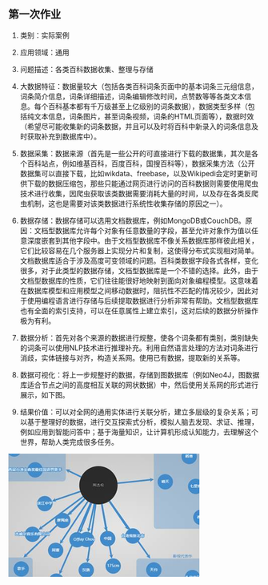 ## 第一次作业

1. 类别：实际案例

2. 应用领域：通用

3. 问题描述：各类百科数据收集、整理与存储

4. 大数据特征：数据量较大（包括各类百科词条页面中的基本词条三元组信息，词条简介信息，词条详细描述，词条编辑修改时间，点赞数等等各类文本信息。每个百科基本都有千万级甚至上亿级别的词条数据），数据类型多样（包括纯文本信息，词条图片，甚至词条视频，词条的HTML页面等），数据时效（希望尽可能收集新的词条数据，并且可以及时将百科中新录入的词条信息及时获取补充到数据库中）。

5. 数据采集：数据来源（首先是一些公开的可直接进行下载的数据集，其次是各个百科站点，例如维基百科，百度百科，国搜百科等），数据采集方法（公开数据集可以直接下载，比如wikdata、freebase，以及Wikipedi会定时更新可供下载的数据压缩包，那些只能通过网页进行访问的百科数据则需要使用爬虫技术进行收集，因爬虫获取该类数据需要消耗大量的时间，以及存在各类反爬虫机制，这也是需要对该类数据进行系统性收集存储的原因之一）。

6. 数据存储：数据存储可以选用文档数据库，例如MongoDB或CouchDB。原因：文档型数据库允许每个对象有任意数量的字段，甚至允许对象作为值以任意深度嵌套到其他字段中。由于文档型数据库不像关系数据库那样彼此相关，它们比较容易在几个服务器上实现分片和复制，这使得分布式实现相对简单。文档数据库适合于涉及高度可变领域的问题。百科类数据字段各式各样，变化很多，对于此类型的数据存储，文档型数据库是一个不错的选择。此外，由于文档型数据库的性质，它们往往能很好地映射到面向对象编程模型。这意味着在数据库模型和应用模型之间移动数据时，阻抗性不匹配的情况较少，因此对于使用编程语言进行存储与后续提取数据进行分析非常有帮助。文档型数据库也有全面的索引支持，可以在任意属性上建立索引，这对后续的数据分析操作极为有利。

7. 数据分析：首先对各个来源的数据进行规整，使各个词条都有类别，类别缺失的词条可以使用NLP技术进行推理补充。利用自然语言处理的方法对词条进行消歧，实体链接与对齐，构造关系网。使用已有数据，提取新的关系等。

8. 数据可视化：将上一步规整好的数据，存储到图数据库（例如Neo4J，图数据库适合节点之间的高度相互关联的网状数据）中，然后使用关系网的形式进行展示，如下图。

9. 结果价值：可以对全网的通用实体进行关联分析，建立多层级的复杂关系；可以基于整理好的数据，进行交互探索式分析，模拟人脑去发现、求证、推理，例如应用到智能问答中；基于海量知识，让计算机形成认知能力，去理解这个世界，帮助人类完成很多任务。

![img](../img/bigdata_clip_image002.jpg)